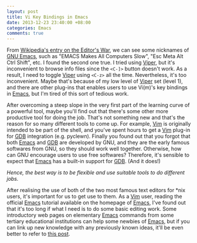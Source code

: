 ```yaml
---
layout: post
title: Vi Key Bindings in Emacs
date: 2013-12-23 23:40:00 +08:00
categories: Emacs
comments: true
---
```


From [Wikipedia's entry on the Editor's War][wiki], we can see some
nicknames of [GNU Emacs][Emacs], such as "EMACS Makes All Computers
Slow", "Esc Meta Alt Ctrl Shift", etc.  I found the second one true.
I tried using [Viper], but it's inconvenient to browse info files
since the `<C-]>` button doesn't work.  As a result, I need to toggle
[Viper] using `<C-z>` all the time.  Nevertheless, it's too
inconvenient.  Maybe that's because of my low level of [Viper] set
(level 1), and there are other plug-ins that enables users to use
Vi(m)'s key bindings in [Emacs], but I'm tired of this sort of tedious
work.

After overcoming a steep slope in the very first part of the learning
curve of a powerful tool, maybe you'll find out that there's some
other more productive tool for doing the job.  That's not something
new and that's the reason for so many different tools to come up.  For
example, [Vim] is originally intended to be part of the shell, and
you've spent hours to get a [Vim] plug-in for [GDB] integration (e.g.
pyclewn).  Finally you found out that you forgot that both [Emacs] and
[GDB] are developed by GNU, and they are the early famous softwares
from GNU, so they should work well together.  Otherwise, how can GNU
encourage users to use free softwares? Therefore, it's sensible to
expect that [Emacs] has a built-in support for [GDB].  \(And it
does!\)

*Hence, the best way is to be flexible and use suitable tools to do
different jobs.*

After realising the use of both of the two most famous text editors
for \*nix users, it's important for us to get use to them.  As a [Vim]
user, reading the official [Emacs] tutorial available on the homepage
of [Emacs], I've found out that it's too long if what I need is to do
some basic editing work.  Some introductory web pages on elementary
[Emacs] commands from some tertiary educational institutions can help
some newbies of [Emacs], but if you can link up new knowledge with any
previously known ideas, it'll be even better to refer to
[this post][src].

[wiki]: https://en.wikipedia.org/wiki/Editor_war
[Emacs]: https://www.gnu.org/software/emacs
[Viper]: https://www.gnu.org/software/emacs/manual/html_mono/viper.html
[Vim]: http://www.vim.org
[GDB]: https://www.gnu.org/software/gdb/
[src]: http://www.elmindreda.org/emacs.html
